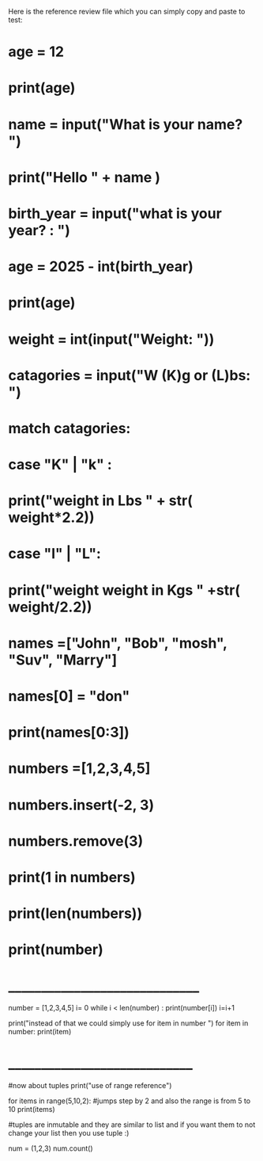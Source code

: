 Here is the reference review file which you can simply copy and paste to test:
# age = 12
#
# print(age)
#
# name = input("What is your name? ")
#
# print("Hello " + name )
#
#
# birth_year = input("what is your year? : ")
#
# age = 2025 - int(birth_year)
#
# print(age)
#
#
# weight = int(input("Weight: "))
# catagories = input("W (K)g or (L)bs: ")
#
# match catagories:
#     case "K" | "k" :
#         print("weight in Lbs " + str( weight*2.2))
#     case "l" | "L":
#         print("weight weight in Kgs " +str( weight/2.2))

# names =["John", "Bob", "mosh", "Suv", "Marry"]
#
# names[0] = "don"
#
# print(names[0:3])
#
# numbers =[1,2,3,4,5]
#
# numbers.insert(-2, 3)
# numbers.remove(3)
#
# print(1 in numbers)
#
# print(len(numbers))
#
#

#
# print(number)
#
# _____________________________
number = [1,2,3,4,5]
i= 0
while i < len(number) :
        print(number[i])
        i=i+1

print("instead of that we could simply use for item in number ")
for item in number:
    print(item)
# ____________________________
#now about tuples
print("use of range reference")

for items in range(5,10,2): #jumps step by 2 and also the range is from 5 to 10
    print(items)

#tuples are inmutable and they are similar to list and if you want them to not change your list then you use tuple :)

num = (1,2,3)
num.count()
